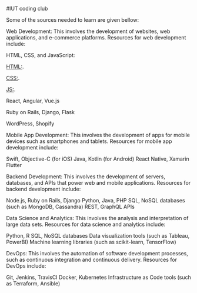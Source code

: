 #IUT coding club


Some of the sources needed to learn are given bellow:

Web Development: This involves the development of websites, web applications, and e-commerce platforms. Resources for web development include:

HTML, CSS, and JavaScript:

[HTML:](https://youtu.be/qz0aGYrrlhU).

[CSS:](https://youtu.be/G3e-cpL7ofc).

[JS:](https://youtu.be/W6NZfCO5SIk).

React, Angular, Vue.js

Ruby on Rails, Django, Flask

WordPress, Shopify


Mobile App Development: This involves the development of apps for mobile devices such as smartphones and tablets. Resources for mobile app development include:

Swift, Objective-C (for iOS)
Java, Kotlin (for Android)
React Native, Xamarin
Flutter


Backend Development: This involves the development of servers, databases, and APIs that power web and mobile applications. Resources for backend development include:

Node.js, Ruby on Rails, Django
Python, Java, PHP
SQL, NoSQL databases (such as MongoDB, Cassandra)
REST, GraphQL APIs


Data Science and Analytics: This involves the analysis and interpretation of large data sets. Resources for data science and analytics include:

Python, R
SQL, NoSQL databases
Data visualization tools (such as Tableau, PowerBI)
Machine learning libraries (such as scikit-learn, TensorFlow)

DevOps: This involves the automation of software development processes, such as continuous integration and continuous delivery. Resources for DevOps include:

Git, Jenkins, TravisCI
Docker, Kubernetes
Infrastructure as Code tools (such as Terraform, Ansible)

